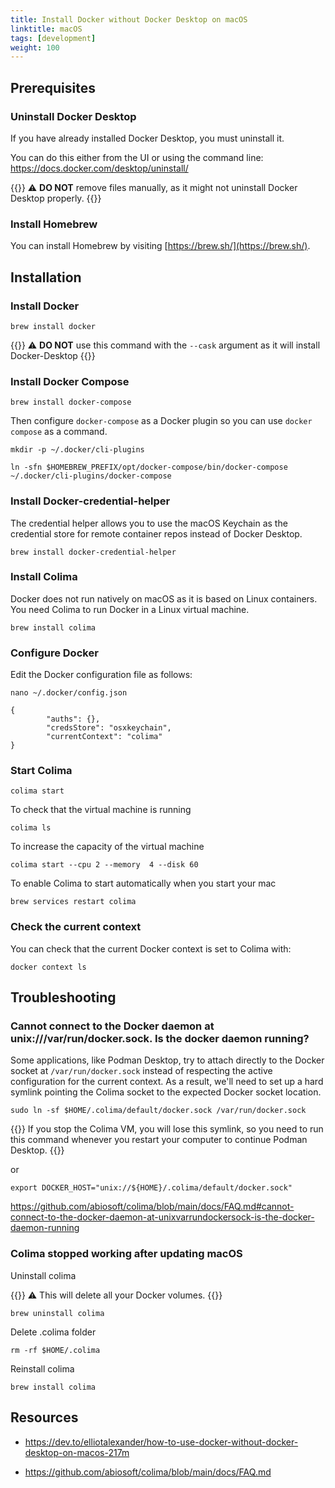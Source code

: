 ```yaml
---
title: Install Docker without Docker Desktop on macOS
linktitle: macOS
tags: [development]
weight: 100
---
```


## Prerequisites

### Uninstall Docker Desktop

If you have already installed Docker Desktop, you must uninstall it.

You can do this either from the UI or using the command line: https://docs.docker.com/desktop/uninstall/

{{<notice warning>}}
⚠️ **DO NOT** remove files manually, as it might not uninstall Docker Desktop properly.
{{</notice>}}

### Install Homebrew

You can install Homebrew by visiting [https://brew.sh/](https://brew.sh/).

## Installation

### Install Docker

```
brew install docker
```

{{<notice warning>}}
⚠️ **DO NOT** use this command with the `--cask` argument as it will install Docker-Desktop
{{</notice>}}

### Install Docker Compose

```
brew install docker-compose
```

Then configure `docker-compose` as a Docker plugin so you can use `docker compose` as a command.

```
mkdir -p ~/.docker/cli-plugins
```

```
ln -sfn $HOMEBREW_PREFIX/opt/docker-compose/bin/docker-compose ~/.docker/cli-plugins/docker-compose
```

### Install Docker-credential-helper

The credential helper allows you to use the macOS Keychain as the credential store for remote container repos instead of Docker Desktop.

```
brew install docker-credential-helper
```

### Install Colima

Docker does not run natively on macOS as it is based on Linux containers.
You need Colima to run Docker in a Linux virtual machine.

```
brew install colima
```

### Configure Docker

Edit the Docker configuration file as follows:

```
nano ~/.docker/config.json
```

```
{
        "auths": {},
        "credsStore": "osxkeychain",
        "currentContext": "colima"
}
```

### Start Colima

```
colima start
```

To check that the virtual machine is running

```
colima ls
```

To increase the capacity of the virtual machine

```
colima start --cpu 2 --memory  4 --disk 60
```

To enable Colima to start automatically when you start your mac

```
brew services restart colima
```

### Check the current context

You can check that the current Docker context is set to Colima with:

```
docker context ls
```

## Troubleshooting

### Cannot connect to the Docker daemon at unix:///var/run/docker.sock. Is the docker daemon running?

Some applications, like Podman Desktop, try to attach directly to the Docker socket at `/var/run/docker.sock` instead of respecting the active configuration for the current context. As a result, we'll need to set up a hard symlink pointing the Colima socket to the expected Docker socket location.

```
sudo ln -sf $HOME/.colima/default/docker.sock /var/run/docker.sock
```

{{<notice warning>}}
If you stop the Colima VM, you will lose this symlink, so you need to run this command whenever you restart your computer to continue Podman Desktop.
{{</notice>}}

or

```
export DOCKER_HOST="unix://${HOME}/.colima/default/docker.sock"
```

https://github.com/abiosoft/colima/blob/main/docs/FAQ.md#cannot-connect-to-the-docker-daemon-at-unixvarrundockersock-is-the-docker-daemon-running

### Colima stopped working after updating macOS

Uninstall colima

{{<notice warning>}}
⚠️ This will delete all your Docker volumes.
{{</notice>}}

```
brew uninstall colima
```

Delete .colima folder

```
rm -rf $HOME/.colima
```

Reinstall colima

```
brew install colima
```

## Resources

- https://dev.to/elliotalexander/how-to-use-docker-without-docker-desktop-on-macos-217m

- https://github.com/abiosoft/colima/blob/main/docs/FAQ.md